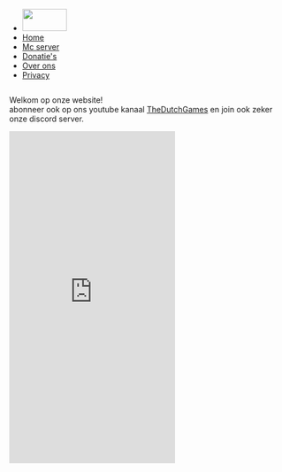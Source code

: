     
  
  
  <nav>
    <ul>
      <li><a href="index.html"><img src="https://cdn.glitch.com/8faedd11-9a7c-44a0-b807-f7a26b9f743b%2Fbs.png?1537630738594" style="width:80px;height:40px;"></a></li>
      <li><a href="index.html">Home</a></li>
      <li><a href="over_server.html">Mc server</a></li>
      <li><a href="donate.html">Donatie's</a></li>
      <li><a href="over_ons.html"> Over ons</a></li>
      <li><a href="Privacy.html"> Privacy</a></li>     
    </ul>
  </nav>  
  
  <body>    
    <div class="column">      
      <p>
        Welkom op onze website!<br>
        abonneer ook op ons youtube kanaal <a href="https://www.youtube.com/channel/UCy8jNuQMaPi6vgvSm5RpoQQ">TheDutchGames</a>
        en join ook zeker onze discord server.
      </p>
    </div>
    <div class="column">
      <iframe src="https://discordapp.com/widget?id=492975265220132874&theme=dark" height="600" width="300" frameborder="0"></iframe>
    </div>
  </body>
  <foother>
  <h2></h2>
  </foother>

